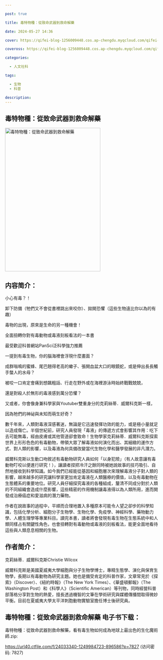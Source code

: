 ```yaml
---

post: true

title: 毒特物種：從致命武器到救命解藥

date: 2024-05-27 14:36

cover: https://qifei-blog-1256009448.cos.ap-chengdu.myqcloud.com/qifei-blog/66134c8e68eb935713454e77.jpg

coveross: https://qifei-blog-1256009448.cos.ap-chengdu.myqcloud.com/qifei-blog/66134c8e68eb935713454e77.jpg

categories:

  - 人文社科

tags:

  - 生物
  - 科普

description:
---
```


## 毒特物種：從致命武器到救命解藥
<img alt="毒特物種：從致命武器到救命解藥 " class="aligncenter loading" data-was-processed="true" decoding="async" fetchpriority="high" height="471" src="https://qifei-blog-1256009448.cos.ap-chengdu.myqcloud.com/qifei-blog/66134c8e68eb935713454e77.jpg " style="cursor: zoom-in;" width="314"/>

## 内容简介：

小心有毒？！

卸下防備（牠們又不會從書裡跳出來咬你）、拋開恐懼（這些生物遠比你以為的有趣）

毒物的出現，原來是生命的另一種機會！

全面扭轉你對有毒動物或毒液刻板看法的一本書

最受歡迎科普網站PanSci泛科學強力推薦

一提到有毒生物，你的腦海裡會浮現什麼畫面？

成群嗡鳴的蜜蜂、尾巴翹得老高的蠍子、張開血盆大口的眼鏡蛇，或是伸出長長觸手螫人的水母？

被咬一口肯定會痛到想飆粗話、行走在野外或在海裡游泳時始終戰戰兢兢，

還是對殺人於無形的毒液感到萬分恐懼？

又或者，你會像身兼科學家與Youtuber雙重身分的克莉絲蒂．威爾科克斯一樣，

因為牠們的神祕與未知而萌生好奇？

數千年來，人類對毒液深感著迷，無論是它迅速發揮功效的能力，或是極小量就足以造成傷亡。半個世紀前，研究人員發現「毒液」的傳遞方式會影響其作用：吃下去可能無毒，經由皮膚或其他管道卻會致命！生物學家克莉絲蒂．威爾科克斯探索世界上形形色色的有毒動物，帶領大眾了解毒液如何演化而出、其細緻的運作方式、對人類的影響，以及毒液為何具備改變當代生物化學和醫學發展的非凡潛力。

威爾科克斯以生動口吻敘述有毒動物研究人員如何「以身犯險」（有人故意讓有毒動物叮咬以便進行研究！），讓讀者捏把冷汗之餘同時被她說故事的技巧吸引、自然地接收到科學知識。如今我們已經能從基因和細胞層次來理解毒液分子對人類的影響，越來越多的研究讓科學家更加肯定毒液在人類醫療的價值，以及有毒動物在生態體系的重要地位。研究人員仔細探究毒液的各種組成，釐清不同成分對於人類的不同組織會造成什麼影響，這些精密的作用機制讓毒液得以為人類所用，進而開發成治療癌症和愛滋病的潛力藥物。

作者在說故事的過程中，平順而合理地置入多種原本可能令人望之卻步的科學知識，包括化學分析、細胞分子生物學、生物化學、免疫學、神經科學、藥物動力學、人體生理學等專業科目。讀完本書，讀者將會發現有毒生物在生態系統中和人類同樣占有關鍵性角色，也會扭轉對有毒動物或毒液的刻板看法，能更全面地看待這些與人類息息相關的生物。

## 作者简介：

克莉絲蒂．威爾科克斯Christie Wilcox

威爾科克斯是美國夏威夷大學細胞與分子生物學博士，專精生態學、演化與保育生物學，長期以有毒動物為研究主題。她也是備受肯定的科普作家，文章常見於《探索》（Discover）、《紐約時報》（The New York Times）、《華盛頓郵報》（The Washington Post）和《科學人》（Scientific American）等刊物，同時經營科普部落格分享對生物的熱愛，擅長透過機智的文筆在學術研究與媒體傳播間取得微妙平衡。目前在夏威夷大學太平洋刺胞動物實驗室擔任博士後研究員。

## 毒特物種：從致命武器到救命解藥 电子书下载：
毒特物種：從致命武器到救命解藥，看有毒生物如何成為地球上最出色的生化魔術師.zip: 

https://url40.ctfile.com/f/24033340-1249984723-896586?p=7827 (访问密码: 7827)
